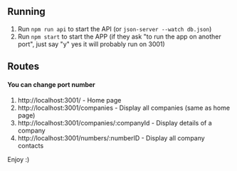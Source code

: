 ## Running

1. Run `npm run api` to start the API (or `json-server --watch db.json`)
2. Run `npm start` to start the APP
(if they ask "to run the app on another port", just say "y" yes it will probably run on 3001)

## Routes
#### You can change port number
1. http://localhost:3001/ - Home page
2. http://localhost:3001/companies - Display all companies (same as home page)
3. http://localhost:3001/companies/:companyId - Display details of a company
4. http://localhost:3001/numbers/:numberID - Display all company contacts

Enjoy :)

